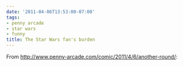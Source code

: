 ```yaml
---
date: '2011-04-06T13:53:00-07:00'
tags:
- penny arcade
- star wars
- funny
title: The Star Wars fan's burden
---
```


From http://www.penny-arcade.com/comic/2011/4/6/another-round/:
